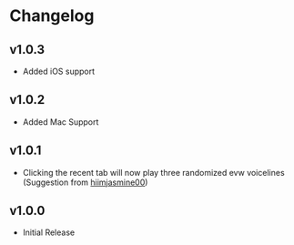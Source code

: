 # Changelog

## v1.0.3

- Added iOS support

## v1.0.2

- Added Mac Support

## v1.0.1

- Clicking the recent tab will now play three randomized evw voicelines (Suggestion from [hiimjasmine00](user:7466002))

## v1.0.0

- Initial Release